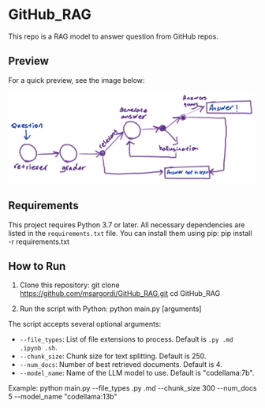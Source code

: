 # GitHub_RAG
This repo is a RAG model to answer question from GitHub repos.

## Preview

For a quick preview, see the image below:

![Model Preview](model.png)

## Requirements

This project requires Python 3.7 or later. All necessary dependencies are listed in the `requirements.txt` file. You can install them using pip:
pip install -r requirements.txt

## How to Run

1. Clone this repository:
git clone https://github.com/msargordi/GitHub_RAG.git
cd GitHub_RAG

2. Run the script with Python:
python main.py [arguments]

The script accepts several optional arguments:

- `--file_types`: List of file extensions to process. Default is `.py .md .ipynb .sh`.
- `--chunk_size`: Chunk size for text splitting. Default is 250.
- `--num_docs`: Number of best retrieved documents. Default is 4.
- `--model_name`: Name of the LLM model to use. Default is "codellama:7b".

Example:
python main.py --file_types .py .md --chunk_size 300 --num_docs 5 --model_name "codellama:13b"
